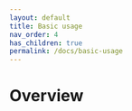 ```yaml
---
layout: default
title: Basic usage
nav_order: 4
has_children: true
permalink: /docs/basic-usage
---
```


# Overview
